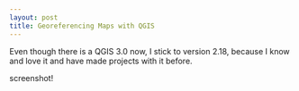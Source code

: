 ```yaml
---
layout: post
title: Georeferencing Maps with QGIS
---
```


Even though there is a QGIS 3.0 now, I stick to version 2.18, because I know and love it and have made projects with it before.



screenshot!